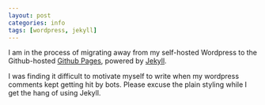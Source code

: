 ```yaml
---
layout: post
categories: info
tags: [wordpress, jekyll]
---
```

I am in the process of migrating away from my self-hosted Wordpress to the Github-hosted [Github Pages][githubpages], powered by [Jekyll][jekyll].

I was finding it difficult to motivate myself to write when my wordpress comments kept getting hit by bots. Please excuse the plain styling while I get the hang of using Jekyll.

[githubpages]: https://pages.github.com/
[jekyll]: http://jekyllrb.com/
